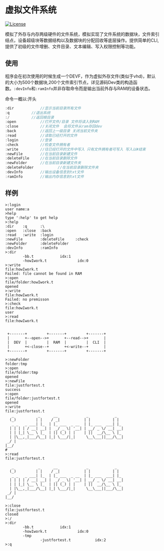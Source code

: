# 虚拟文件系统
 [![License](https://img.shields.io/badge/License-Apache%202.0-blue.svg)](https://opensource.org/licenses/Apache-2.0) 

模拟了外存与内存两级硬件的文件系统，模拟实现了文件系统的数据块，文件索引结点，设备超级块等数据结构以及数据块的分配回收等底层操作。提供简单的CLI,提供了初级的文件增删、文件目录、文本编辑、写入权限控制等功能。

## 使用

程序会在初次使用的时候生成一个DEVF，作为虚拟外存文件(类似于vhd)，默认的大小为500个数据块,200个文件索引节点，详见源码Dev类的构造函数。`:devInfo`和`:ramInfo`并非存取命令而是输出当前外存与RAM的设备状态。

命令一概以:开头

```c
:dir			//显示当前目录所有文件
:q			//退出系统
:/			//返回根目录
:open			//打开文件/目录 文件将读入到RAM
:close			//关闭文件	会将文件从ram存回dev
:back			//返回上一级目录 关闭当前文件夹
:read			//读取已经打开的文件
:login			//登录
:check			//检查文件拥有者
:write			//往已经打开的文件中写入 只有文件拥有者可写入 写入以#结束
:newFile		//在当前目录新建文件
:deleteFile		//在当前目录删除文件
:newFolder		//在当前目录新建文件夹
:deleteFolder	        //在当前目录删除文件夹		
:devInfo		//输出设备信息到txt文件
:ramInfo		//输出内存信息到txt文件
```

## 样例

```
>:login
user name:a
>help
type ':help' to get help
>:help
:dir    :q      :\
:open   :close  :back
:read   :write  :login
:newFile        :deleteFile     :check
:newFolder      :deleteFolder
:devInfo        :ramInfo
>:dir
        -bb.t            idx:1
        -howIwork.t              idx:0
>:write
file:howIwork.t
Failed: file cannot be found in RAM
>:open
file/folder:howIwork.t
opened
>:write
file:howIwork.t
Failed: no premisson
>:check
file:howIwork.t
user
>:read
file:howIwork.t


 +-------+         +-------+         +-------+
 |       +--open-->+       +--read-->+       |
 |  DEV  |         |  RAM  |         |  CLI  |
 |       +<-close--+       +<-write--+       |
 +-------+         +-------+         +-------+

>:newFolder
folder:tmp
>:open
file/folder:tmp
opened
>:newFile
file:justfortest.t
success
>:open
file/folder:justfortest.t
opened
>:write
file:justfortest.t
   _           _      __             _            _
  (_)         | |    / _|           | |          | |
   _ _   _ ___| |_  | |_ ___  _ __  | |_ ___  ___| |_
  | | | | / __| __| |  _/ _ \| '__| | __/ _ \/ __| __|
  | | |_| \__ \ |_  | || (_) | |    | ||  __/\__ \ |_
  | |\__,_|___/\__| |_| \___/|_|     \__\___||___/\__|
 _/ |
|__/
#
>:read
file:justfortest.t

   _           _      __             _            _
  (_)         | |    / _|           | |          | |
   _ _   _ ___| |_  | |_ ___  _ __  | |_ ___  ___| |_
  | | | | / __| __| |  _/ _ \| '__| | __/ _ \/ __| __|
  | | |_| \__ \ |_  | || (_) | |    | ||  __/\__ \ |_
  | |\__,_|___/\__| |_| \___/|_|     \__\___||___/\__|
 _/ |
|__/

>:close
file:justfortest.t
closed
>:/
>:dir
        -bb.t            idx:1
        -howIwork.t              idx:0
        -tmp
                -justfortest.t           idx:2
>:q
```

